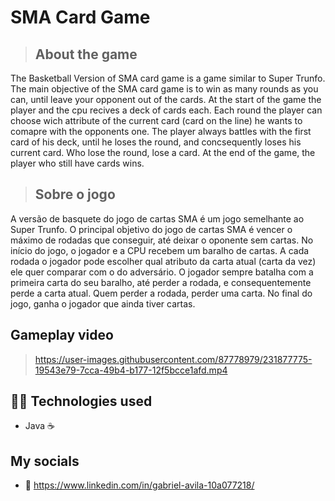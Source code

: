 # SMA Card Game
>## About the game 
The Basketball Version of SMA card game is a game similar to Super Trunfo. The main objective of the SMA card game is to win as many rounds as you can, until leave your 
opponent out of the cards. At the start of the game the player and the cpu recives a deck of cards each. Each round the player can choose wich attribute of the current 
card (card on the line) he wants to comapre with the opponents one. The player always battles with the first card of his deck, until he loses the round, and concsequently 
loses his current card. Who lose the round, lose a card. At the end of the game, the player who still have cards wins.

>## Sobre o jogo
A versão de basquete do jogo de cartas SMA é um jogo semelhante ao Super Trunfo. O principal objetivo do jogo de cartas SMA é vencer o máximo de rodadas que conseguir, 
até deixar o oponente sem cartas. No início do jogo, o jogador e a CPU recebem um baralho de cartas. A cada rodada o jogador pode escolher qual atributo da carta atual 
(carta da vez) ele quer comparar com o do adversário. O jogador sempre batalha com a primeira carta do seu baralho, até perder a rodada, e consequentemente perde a carta 
atual. Quem perder a rodada, perder uma carta. No final do jogo, ganha o jogador que ainda tiver cartas.

## Gameplay video
> https://user-images.githubusercontent.com/87778979/231877775-19543e79-7cca-49b4-b177-12f5bcce1afd.mp4 

## 👨‍💻 Technologies used
- Java ☕

## My socials
- 🔗 https://www.linkedin.com/in/gabriel-avila-10a077218/
